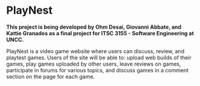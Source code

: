 # PlayNest
**This project is being developed by Ohm Desai, Giovanni Abbate, and Kattie Granados as a final project for ITSC 3155 - Software Engineering at UNCC.**

PlayNest is a video game website where users can discuss, review, and playtest games. Users of the site will be able to: upload web builds of their games, play games uploaded by other users, leave reviews on games, participate in forums for various topics, and discuss games in a comment section on the page for each game.

